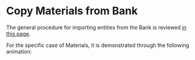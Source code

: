 # Copy Materials from Bank

The general procedure for importing entities from the Bank is reviewed  [in this page](/entities-general/actions/copy-bank.md).

For the specific case of Materials, it is demonstrated through the following animation:

<img data-gifffer="/images/bank_materials.gif" />
